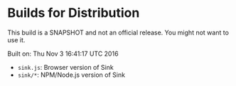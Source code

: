 # Builds for Distribution

This build is a SNAPSHOT and not an official release.  You might not want to use it.

Built on: Thu Nov  3 16:41:17 UTC 2016

* `sink.js`: Browser version of Sink
* `sink/*`: NPM/Node.js version of Sink
